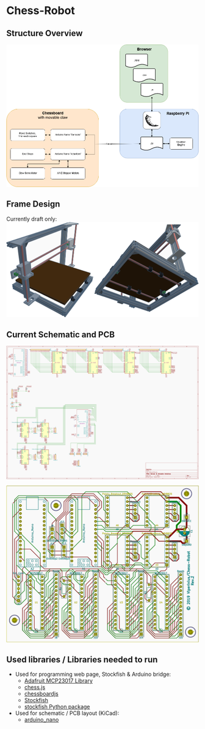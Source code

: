 # Chess-Robot

## Structure Overview
![structOverviewImg](https://github.com/Viperinius/Chess-Robot/raw/master/structure-diagram.png)

## Frame Design
Currently draft only:
![frameDraftImg](https://github.com/Viperinius/Chess-Robot/blob/master/3D%20files/rough-frame-draft.png)

## Current Schematic and PCB
![schematicImg](https://github.com/Viperinius/Chess-Robot/raw/master/PCB/schematic.png)

![pcbImg](https://github.com/Viperinius/Chess-Robot/raw/master/PCB/pcb.png)


## Used libraries / Libraries needed to run
- Used for programming web page, Stockfish & Arduino bridge:
    + [Adafruit MCP23017 Library](https://github.com/adafruit/Adafruit-MCP23017-Arduino-Library)
    + [chess.js](https://github.com/jhlywa/chess.js)
    + [chessboardjs](https://github.com/oakmac/chessboardjs/)
    + [Stockfish](https://github.com/official-stockfish/Stockfish)
    + [stockfish Python package](https://github.com/zhelyabuzhsky/stockfish)
- Used for schematic / PCB layout (KiCad):
    + [arduino_nano](https://github.com/kiwichrish/kicad_ArduinoNano)
